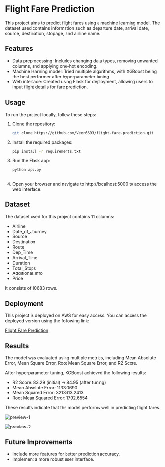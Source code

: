 
# Flight Fare Prediction

This project aims to predict flight fares using a machine learning model. The dataset used contains information such as departure date, arrival date, source, destination, stopage, and airline name.

## Features

- Data preprocessing: Includes changing data types, removing unwanted columns, and applying one-hot encoding.
- Machine learning model: Tried multiple algorithms, with XGBoost being the best performer after hyperparameter tuning.
- Web interface: Created using Flask for deployment, allowing users to input flight details for fare prediction.

## Usage

To run the project locally, follow these steps:

1. Clone the repository:

   ```bash
   git clone https://github.com/Veer6693/flight-fare-prediction.git
   
2. Install the required packages:

   ```bash
   pip install -r requirements.txt
   
3. Run the Flask app:

   ```bash
   python app.py
                  
4. Open your browser and navigate to http://localhost:5000 to access the web interface.

## Dataset

The dataset used for this project contains 11 columns:

- Airline
- Date_of_Journey
- Source
- Destination
- Route
- Dep_Time
- Arrival_Time
- Duration
- Total_Stops
- Additional_Info
- Price

It consists of 10683 rows.

## Deployment

This project is deployed on AWS for easy access. You can access the deployed version using the following link:

[Flight Fare Prediction](http://ec2-13-232-234-56.ap-south-1.compute.amazonaws.com:8080/)

## Results

The model was evaluated using multiple metrics, including Mean Absolute Error, Mean Square Error, Root Mean Square Error, and R2 Score.

After hyperparameter tuning, XGBoost achieved the following results:

- R2 Score: 83.29 (initial) -> 84.95 (after tuning)
- Mean Absolute Error: 1133.0690
- Mean Squared Error: 3213613.2413
- Root Mean Squared Error: 1792.6554

These results indicate that the model performs well in predicting flight fares.

![preview-1](https://github.com/Veer6693/flight-fare-prediction/assets/102231617/2fbf630e-0eb9-468b-b9de-ef73b5b15830)

![preview-2](https://github.com/Veer6693/flight-fare-prediction/assets/102231617/d7e73238-0774-48d0-89d7-45f23a081f2e)

## Future Improvements

- Include more features for better prediction accuracy.
- Implement a more robust user interface.
